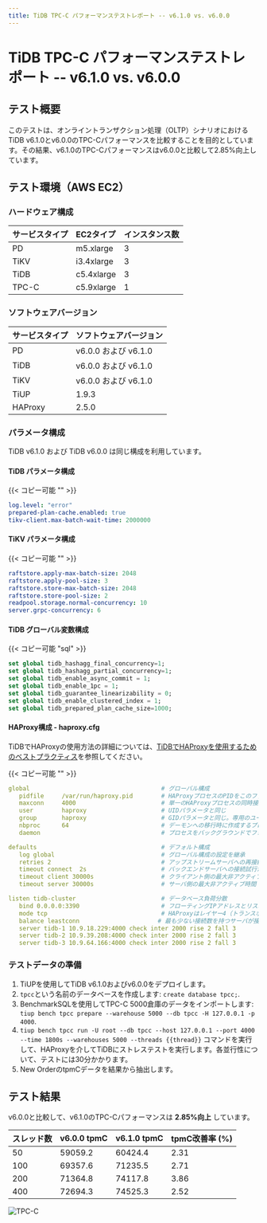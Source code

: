 ```yaml
---
title: TiDB TPC-C パフォーマンステストレポート -- v6.1.0 vs. v6.0.0
---
```


# TiDB TPC-C パフォーマンステストレポート -- v6.1.0 vs. v6.0.0

## テスト概要

このテストは、オンライントランザクション処理（OLTP）シナリオにおけるTiDB v6.1.0とv6.0.0のTPC-Cパフォーマンスを比較することを目的としています。その結果、v6.1.0のTPC-Cパフォーマンスはv6.0.0と比較して2.85%向上しています。

## テスト環境（AWS EC2）

### ハードウェア構成

| サービスタイプ | EC2タイプ | インスタンス数 |
|:----------|:----------|:----------|
| PD        | m5.xlarge |     3     |
| TiKV      | i3.4xlarge|     3     |
| TiDB      | c5.4xlarge|     3     |
| TPC-C  | c5.9xlarge|     1     |

### ソフトウェアバージョン

| サービスタイプ | ソフトウェアバージョン  |
| :----------- | :---------------- |
| PD           | v6.0.0 および v6.1.0 |
| TiDB         | v6.0.0 および v6.1.0 |
| TiKV         | v6.0.0 および v6.1.0 |
| TiUP         | 1.9.3             |
| HAProxy      | 2.5.0             |

### パラメータ構成

TiDB v6.1.0 および TiDB v6.0.0 は同じ構成を利用しています。

#### TiDB パラメータ構成

{{< コピー可能 "" >}}

```yaml
log.level: "error"
prepared-plan-cache.enabled: true
tikv-client.max-batch-wait-time: 2000000
```

#### TiKV パラメータ構成

{{< コピー可能 "" >}}

```yaml
raftstore.apply-max-batch-size: 2048
raftstore.apply-pool-size: 3
raftstore.store-max-batch-size: 2048
raftstore.store-pool-size: 2
readpool.storage.normal-concurrency: 10
server.grpc-concurrency: 6
```

#### TiDB グローバル変数構成

{{< コピー可能 "sql" >}}

```sql
set global tidb_hashagg_final_concurrency=1;
set global tidb_hashagg_partial_concurrency=1;
set global tidb_enable_async_commit = 1;
set global tidb_enable_1pc = 1;
set global tidb_guarantee_linearizability = 0;
set global tidb_enable_clustered_index = 1;
set global tidb_prepared_plan_cache_size=1000;
```

#### HAProxy構成 - haproxy.cfg

TiDBでHAProxyの使用方法の詳細については、[TiDBでHAProxyを使用するためのベストプラクティス](/best-practices/haproxy-best-practices.md)を参照してください。

{{< コピー可能 "" >}}

```yaml
global                                     # グローバル構成
   pidfile     /var/run/haproxy.pid        # HAProxyプロセスのPIDをこのファイルに書き込みます。
   maxconn     4000                        # 単一のHAProxyプロセスの同時接続の最大数
   user        haproxy                     # UIDパラメータと同じ
   group       haproxy                     # GIDパラメータと同じ。専用のユーザーグループを推奨します。
   nbproc      64                          # デーモンへの移行時に作成するプロセスの数。リクエストの転送に複数のプロセスを起動する場合は、HAProxyがプロセスをブロックしないように、十分な値に設定する必要があります。
   daemon                                  # プロセスをバックグラウンドでフォークします。これは、コマンドラインの「-D」引数と同等です。コマンドラインの「-db」引数で無効にできます。

defaults                                   # デフォルト構成
   log global                              # グローバル構成の設定を継承
   retries 2                               # アップストリームサーバへの再接続の最大回数。接続試行回数がこの値を超えると、バックエンドサーバは利用できないと見なされます。
   timeout connect  2s                     # バックエンドサーバへの接続試行が成功するまでに待機する最大時間。サーバがHAProxyと同じLANにある場合は、より短い時間に設定する必要があります。
   timeout client 30000s                   # クライアント側の最大非アクティブ時間
   timeout server 30000s                   # サーバ側の最大非アクティブ時間

listen tidb-cluster                        # データベース負荷分散
   bind 0.0.0.0:3390                       # フローティングIPアドレスとリスニングポート
   mode tcp                                # HAProxyはレイヤー4（トランスポート層）を使用します。
   balance leastconn                      # 最も少ない接続数を持つサーバが接続を受けます。「leastconn」はLDAP、SQL、TSEなどの長いセッションが期待されるプロトコルにおすすめであり、HTTPなどの短いセッションを使用するプロトコルではありません。このアルゴリズムは動的であり、たとえば起動が遅れるクラスタに対してサーバ重みが動的に調整される可能性があります。
   server tidb-1 10.9.18.229:4000 check inter 2000 rise 2 fall 3       # 2000ミリ秒ごとにポート4000を検出します。これが2回成功した場合、サーバは利用可能と見なされます。3回失敗した場合、サーバは利用できないと見なされます。
   server tidb-2 10.9.39.208:4000 check inter 2000 rise 2 fall 3
   server tidb-3 10.9.64.166:4000 check inter 2000 rise 2 fall 3
```

### テストデータの準備

1. TiUPを使用してTiDB v6.1.0およびv6.0.0をデプロイします。
2. `tpcc`という名前のデータベースを作成します: `create database tpcc;`.
3. BenchmarkSQLを使用してTPC-C 5000倉庫のデータをインポートします: `tiup bench tpcc prepare --warehouse 5000 --db tpcc -H 127.0.0.1 -p 4000`.
4. `tiup bench tpcc run -U root --db tpcc --host 127.0.0.1 --port 4000 --time 1800s --warehouses 5000 --threads {{thread}}` コマンドを実行して、HAProxyを介してTiDBにストレステストを実行します。各並行性について、テストには30分かかります。
5. New OrderのtpmCデータを結果から抽出します。

## テスト結果

v6.0.0と比較して、v6.1.0のTPC-Cパフォーマンスは **2.85%向上** しています。

| スレッド数 | v6.0.0 tpmC | v6.1.0 tpmC | tpmC改善率 (%) |
|:----------|:----------|:----------|:----------|
|50|59059.2|60424.4|2.31|
|100|69357.6|71235.5|2.71|
|200|71364.8|74117.8|3.86|
|400|72694.3|74525.3|2.52|

![TPC-C](/media/tpcc_v600_vs_v610.png)
